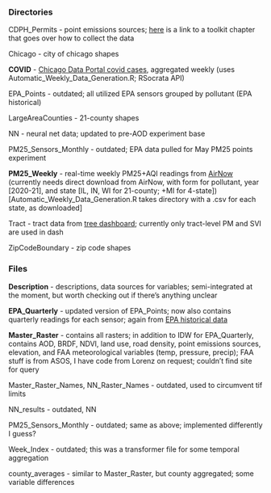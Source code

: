 
### Directories

CDPH_Permits - point emissions sources; [here](https://geodacenter.github.io/OpenAirQ-toolkit/04-ToolkitPointsToSurfaces.html) is a link to a toolkit chapter that goes over how to collect the data

Chicago - city of chicago shapes

**COVID** - [Chicago Data Portal covid cases](https://data.cityofchicago.org/Health-Human-Services/COVID-19-Cases-Tests-and-Deaths-by-ZIP-Code/yhhz-zm2v), aggregated weekly (uses Automatic_Weekly_Data_Generation.R; RSocrata API)

EPA_Points - outdated; all utilized EPA sensors grouped by pollutant (EPA historical)

LargeAreaCounties - 21-county shapes

NN - neural net data; updated to pre-AOD experiment base

PM25_Sensors_Monthly - outdated; EPA data pulled for May PM25 points experiment

**PM25_Weekly** - real-time weekly PM25+AQI readings from [AirNow](https://www.epa.gov/outdoor-air-quality-data/download-daily-data) (currently needs direct download from AirNow, with form for pollutant, year [2020-21], and state [IL, IN, WI for 21-county; +MI for 4-state]) [Automatic_Weekly_Data_Generation.R takes directory with a .csv for each state, as downloaded]

Tract - tract data from [tree dashboard](https://rhabus.carto.com/builder/50d25399-d7c7-4cf1-9e17-0ef44c7d7315/embed_protected); currently only tract-level PM and SVI are used in dash

ZipCodeBoundary - zip code shapes

  

### Files

**Description** - descriptions, data sources for variables; semi-integrated at the moment, but worth checking out if there’s anything unclear

**EPA_Quarterly** - updated version of EPA_Points; now also contains quarterly readings for each sensor; again from [EPA historical data](https://aqs.epa.gov/aqsweb/airdata/download_files.html)

**Master_Raster** - contains all rasters; in addition to IDW for EPA_Quarterly, contains AOD, BRDF, NDVI, land use, road density, point emissions sources, elevation, and FAA meteorological variables (temp, pressure, precip); FAA stuff is from ASOS, I have code from Lorenz on request; couldn’t find site for query

Master_Raster_Names, NN_Raster_Names - outdated, used to circumvent tif limits

NN_results - outdated, NN

PM25_Sensors_Monthly - outdated; same as above; implemented differently I guess?

Week_Index - outdated; this was a transformer file for some temporal aggregation

county_averages - similar to Master_Raster, but county aggregated; some variable differences